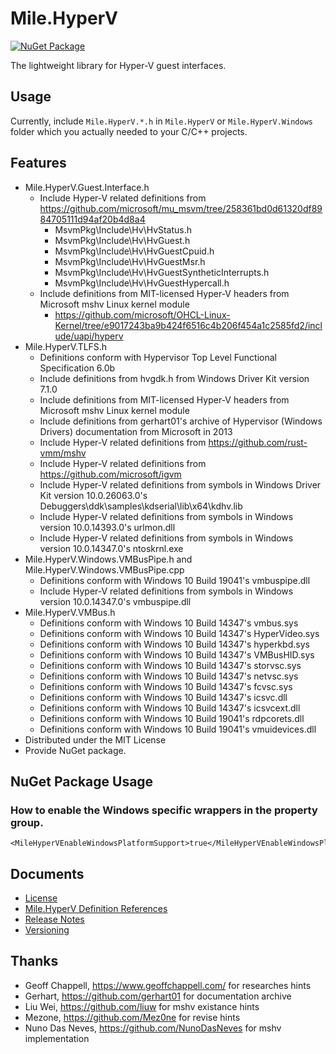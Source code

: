 ﻿# Mile.HyperV

[![NuGet Package](https://img.shields.io/nuget/vpre/Mile.HyperV)](https://www.nuget.org/packages/Mile.HyperV)

The lightweight library for Hyper-V guest interfaces.

## Usage

Currently, include `Mile.HyperV.*.h` in `Mile.HyperV` or `Mile.HyperV.Windows`
folder which you actually needed to your C/C++ projects.

## Features

- Mile.HyperV.Guest.Interface.h
  - Include Hyper-V related definitions from
    https://github.com/microsoft/mu_msvm/tree/258361bd0d61320df8984705111d94af20b4d8a4
    - MsvmPkg\Include\Hv\HvStatus.h
    - MsvmPkg\Include\Hv\HvGuest.h
    - MsvmPkg\Include\Hv\HvGuestCpuid.h
    - MsvmPkg\Include\Hv\HvGuestMsr.h
    - MsvmPkg\Include\Hv\HvGuestSyntheticInterrupts.h
    - MsvmPkg\Include\Hv\HvGuestHypercall.h
  - Include definitions from MIT-licensed Hyper-V headers from Microsoft mshv 
    Linux kernel module
    - https://github.com/microsoft/OHCL-Linux-Kernel/tree/e9017243ba9b424f6516c4b206f454a1c2585fd2/include/uapi/hyperv
- Mile.HyperV.TLFS.h
  - Definitions conform with Hypervisor Top Level Functional Specification 6.0b
  - Include definitions from hvgdk.h from Windows Driver Kit version 7.1.0
  - Include definitions from MIT-licensed Hyper-V headers from Microsoft mshv 
    Linux kernel module
  - Include definitions from gerhart01's archive of Hypervisor (Windows Drivers)
    documentation from Microsoft in 2013
  - Include Hyper-V related definitions from https://github.com/rust-vmm/mshv
  - Include Hyper-V related definitions from https://github.com/microsoft/igvm
  - Include Hyper-V related definitions from symbols in Windows Driver Kit
    version 10.0.26063.0's Debuggers\ddk\samples\kdserial\lib\x64\kdhv.lib
  - Include Hyper-V related definitions from symbols in Windows version
    10.0.14393.0's urlmon.dll
  - Include Hyper-V related definitions from symbols in Windows version
    10.0.14347.0's ntoskrnl.exe
- Mile.HyperV.Windows.VMBusPipe.h and Mile.HyperV.Windows.VMBusPipe.cpp
  - Definitions conform with Windows 10 Build 19041's vmbuspipe.dll
  - Include Hyper-V related definitions from symbols in Windows version
    10.0.14347.0's vmbuspipe.dll
- Mile.HyperV.VMBus.h
  - Definitions conform with Windows 10 Build 14347's vmbus.sys
  - Definitions conform with Windows 10 Build 14347's HyperVideo.sys
  - Definitions conform with Windows 10 Build 14347's hyperkbd.sys
  - Definitions conform with Windows 10 Build 14347's VMBusHID.sys
  - Definitions conform with Windows 10 Build 14347's storvsc.sys
  - Definitions conform with Windows 10 Build 14347's netvsc.sys
  - Definitions conform with Windows 10 Build 14347's fcvsc.sys
  - Definitions conform with Windows 10 Build 14347's icsvc.dll
  - Definitions conform with Windows 10 Build 14347's icsvcext.dll
  - Definitions conform with Windows 10 Build 19041's rdpcorets.dll
  - Definitions conform with Windows 10 Build 19041's vmuidevices.dll
- Distributed under the MIT License
- Provide NuGet package.

## NuGet Package Usage

### How to enable the Windows specific wrappers in the property group.

```
<MileHyperVEnableWindowsPlatformSupport>true</MileHyperVEnableWindowsPlatformSupport>
```

## Documents

- [License](License.md)
- [Mile.HyperV Definition References](References/ReadMe.md)
- [Release Notes](ReleaseNotes.md)
- [Versioning](Versioning.md)

## Thanks

- Geoff Chappell, https://www.geoffchappell.com/ for researches hints
- Gerhart, https://github.com/gerhart01 for documentation archive
- Liu Wei, https://github.com/liuw for mshv existance hints
- Mezone, https://github.com/Mez0ne for revise hints
- Nuno Das Neves, https://github.com/NunoDasNeves for mshv implementation
